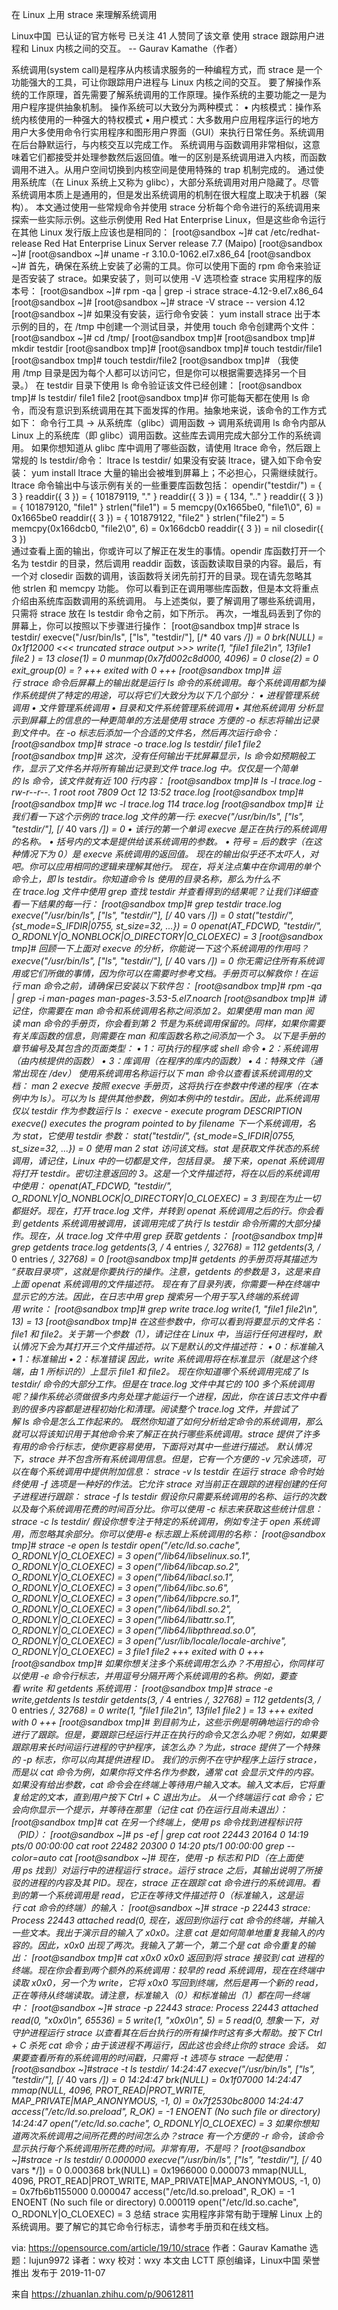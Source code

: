 在 Linux 上用 strace 来理解系统调用

Linux中国
​
已认证的官方帐号
已关注
41 人赞同了该文章
使用 strace 跟踪用户进程和 Linux 内核之间的交互。
-- Gaurav Kamathe（作者）

系统调用(system call)是程序从内核请求服务的一种编程方式，而 strace 是一个功能强大的工具，可让你跟踪用户进程与 Linux 内核之间的交互。
要了解操作系统的工作原理，首先需要了解系统调用的工作原理。操作系统的主要功能之一是为用户程序提供抽象机制。
操作系统可以大致分为两种模式：
• 内核模式：操作系统内核使用的一种强大的特权模式
• 用户模式：大多数用户应用程序运行的地方 用户大多使用命令行实用程序和图形用户界面（GUI）来执行日常任务。系统调用在后台静默运行，与内核交互以完成工作。
系统调用与函数调用非常相似，这意味着它们都接受并处理参数然后返回值。唯一的区别是系统调用进入内核，而函数调用不进入。从用户空间切换到内核空间是使用特殊的 trap 机制完成的。
通过使用系统库（在 Linux 系统上又称为 glibc），大部分系统调用对用户隐藏了。尽管系统调用本质上是通用的，但是发出系统调用的机制在很大程度上取决于机器（架构）。
本文通过使用一些常规命令并使用 strace 分析每个命令进行的系统调用来探索一些实际示例。这些示例使用 Red Hat Enterprise Linux，但是这些命令运行在其他 Linux 发行版上应该也是相同的：
[root@sandbox ~]# cat /etc/redhat-release
Red Hat Enterprise Linux Server release 7.7 (Maipo)
[root@sandbox ~]#
[root@sandbox ~]# uname -r
3.10.0-1062.el7.x86_64
[root@sandbox ~]#
首先，确保在系统上安装了必需的工具。你可以使用下面的 rpm 命令来验证是否安装了 strace。如果安装了，则可以使用 -V 选项检查 strace 实用程序的版本号：
[root@sandbox ~]# rpm -qa | grep -i strace
strace-4.12-9.el7.x86_64
[root@sandbox ~]#
[root@sandbox ~]# strace -V
strace -- version 4.12
[root@sandbox ~]#
如果没有安装，运行命令安装：
yum install strace
出于本示例的目的，在 /tmp 中创建一个测试目录，并使用 touch 命令创建两个文件：
[root@sandbox ~]# cd /tmp/
[root@sandbox tmp]#
[root@sandbox tmp]# mkdir testdir
[root@sandbox tmp]#
[root@sandbox tmp]# touch testdir/file1
[root@sandbox tmp]# touch testdir/file2
[root@sandbox tmp]#
（我使用 /tmp 目录是因为每个人都可以访问它，但是你可以根据需要选择另一个目录。）
在 testdir 目录下使用 ls 命令验证该文件已经创建：
[root@sandbox tmp]# ls testdir/
file1  file2
[root@sandbox tmp]#
你可能每天都在使用 ls 命令，而没有意识到系统调用在其下面发挥的作用。抽象地来说，该命令的工作方式如下：
命令行工具 -> 从系统库（glibc）调用函数 -> 调用系统调用
ls 命令内部从 Linux 上的系统库（即 glibc）调用函数。这些库去调用完成大部分工作的系统调用。
如果你想知道从 glibc 库中调用了哪些函数，请使用 ltrace 命令，然后跟上常规的 ls testdir/命令：
ltrace ls testdir/
如果没有安装 ltrace，键入如下命令安装：
yum install ltrace
大量的输出会被堆到屏幕上；不必担心，只需继续就行。ltrace 命令输出中与该示例有关的一些重要库函数包括：
opendir("testdir/")                                  = { 3 }
readdir({ 3 })                                       = { 101879119, "." }
readdir({ 3 })                                       = { 134, ".." }
readdir({ 3 })                                       = { 101879120, "file1" }
strlen("file1")                                      = 5
memcpy(0x1665be0, "file1\0", 6)                      = 0x1665be0
readdir({ 3 })                                       = { 101879122, "file2" }
strlen("file2")                                      = 5
memcpy(0x166dcb0, "file2\0", 6)                      = 0x166dcb0
readdir({ 3 })                                       = nil
closedir({ 3 })                                         
通过查看上面的输出，你或许可以了解正在发生的事情。opendir 库函数打开一个名为 testdir 的目录，然后调用 readdir 函数，该函数读取目录的内容。最后，有一个对 closedir 函数的调用，该函数将关闭先前打开的目录。现在请先忽略其他 strlen 和 memcpy 功能。
你可以看到正在调用哪些库函数，但是本文将重点介绍由系统库函数调用的系统调用。
与上述类似，要了解调用了哪些系统调用，只需将 strace 放在 ls testdir 命令之前，如下所示。 再次，一堆乱码丢到了你的屏幕上，你可以按照以下步骤进行操作：
[root@sandbox tmp]# strace ls testdir/
execve("/usr/bin/ls", ["ls", "testdir/"], [/* 40 vars */]) = 0
brk(NULL)                               = 0x1f12000
<<< truncated strace output >>>
write(1, "file1  file2\n", 13file1  file2
)          = 13
close(1)                                = 0
munmap(0x7fd002c8d000, 4096)            = 0
close(2)                                = 0
exit_group(0)                           = ?
+++ exited with 0 +++
[root@sandbox tmp]#
运行 strace 命令后屏幕上的输出就是运行 ls 命令的系统调用。每个系统调用都为操作系统提供了特定的用途，可以将它们大致分为以下几个部分：
• 进程管理系统调用
• 文件管理系统调用
• 目录和文件系统管理系统调用
• 其他系统调用
分析显示到屏幕上的信息的一种更简单的方法是使用 strace 方便的 -o 标志将输出记录到文件中。在 -o 标志后添加一个合适的文件名，然后再次运行命令：
[root@sandbox tmp]# strace -o trace.log ls testdir/
file1  file2
[root@sandbox tmp]#
这次，没有任何输出干扰屏幕显示，ls 命令如预期般工作，显示了文件名并将所有输出记录到文件 trace.log 中。仅仅是一个简单的 ls 命令，该文件就有近 100 行内容：
[root@sandbox tmp]# ls -l trace.log
-rw-r--r--. 1 root root 7809 Oct 12 13:52 trace.log
[root@sandbox tmp]#
[root@sandbox tmp]# wc -l trace.log
114 trace.log
[root@sandbox tmp]#
让我们看一下这个示例的 trace.log 文件的第一行:
execve("/usr/bin/ls", ["ls", "testdir/"], [/* 40 vars */]) = 0
• 该行的第一个单词 execve 是正在执行的系统调用的名称。
• 括号内的文本是提供给该系统调用的参数。
• 符号 = 后的数字（在这种情况下为 0）是 execve 系统调用的返回值。
现在的输出似乎还不太吓人，对吧。你可以应用相同的逻辑来理解其他行。
现在，将关注点集中在你调用的单个命令上，即 ls testdir。你知道命令 ls 使用的目录名称，那么为什么不在 trace.log 文件中使用 grep 查找 testdir 并查看得到的结果呢？让我们详细查看一下结果的每一行：
[root@sandbox tmp]# grep testdir trace.log
execve("/usr/bin/ls", ["ls", "testdir/"], [/* 40 vars */]) = 0
stat("testdir/", {st_mode=S_IFDIR|0755, st_size=32, ...}) = 0
openat(AT_FDCWD, "testdir/", O_RDONLY|O_NONBLOCK|O_DIRECTORY|O_CLOEXEC) = 3
[root@sandbox tmp]#
回顾一下上面对 execve 的分析，你能说一下这个系统调用的作用吗？
execve("/usr/bin/ls", ["ls", "testdir/"], [/* 40 vars */]) = 0
你无需记住所有系统调用或它们所做的事情，因为你可以在需要时参考文档。手册页可以解救你！在运行 man 命令之前，请确保已安装以下软件包：
[root@sandbox tmp]# rpm -qa | grep -i man-pages
man-pages-3.53-5.el7.noarch
[root@sandbox tmp]#
请记住，你需要在 man 命令和系统调用名称之间添加 2。如果使用 man man 阅读 man 命令的手册页，你会看到第 2 节是为系统调用保留的。同样，如果你需要有关库函数的信息，则需要在 man 和库函数名称之间添加一个 3。
以下是手册的章节编号及其包含的页面类型：
• 1：可执行的程序或 shell 命令
• 2：系统调用（由内核提供的函数）
• 3：库调用（在程序的库内的函数）
• 4：特殊文件（通常出现在 /dev）
使用系统调用名称运行以下 man 命令以查看该系统调用的文档：
man 2 execve
按照 execve 手册页，这将执行在参数中传递的程序（在本例中为 ls）。可以为 ls 提供其他参数，例如本例中的 testdir。因此，此系统调用仅以 testdir 作为参数运行 ls：
execve - execute program
DESCRIPTION
       execve()  executes  the  program  pointed to by filename
下一个系统调用，名为 stat，它使用 testdir 参数：
stat("testdir/", {st_mode=S_IFDIR|0755, st_size=32, ...}) = 0
使用 man 2 stat 访问该文档。stat 是获取文件状态的系统调用，请记住，Linux 中的一切都是文件，包括目录。
接下来，openat 系统调用将打开 testdir。密切注意返回的 3。这是一个文件描述符，将在以后的系统调用中使用：
openat(AT_FDCWD, "testdir/", O_RDONLY|O_NONBLOCK|O_DIRECTORY|O_CLOEXEC) = 3
到现在为止一切都挺好。现在，打开 trace.log 文件，并转到 openat 系统调用之后的行。你会看到 getdents 系统调用被调用，该调用完成了执行 ls testdir 命令所需的大部分操作。现在，从 trace.log 文件中用 grep 获取 getdents：
[root@sandbox tmp]# grep getdents trace.log
getdents(3, /* 4 entries */, 32768)     = 112
getdents(3, /* 0 entries */, 32768)     = 0
[root@sandbox tmp]#
getdents 的手册页将其描述为 “获取目录项”，这就是你要执行的操作。注意，getdents 的参数是 3，这是来自上面 openat 系统调用的文件描述符。
现在有了目录列表，你需要一种在终端中显示它的方法。因此，在日志中用 grep 搜索另一个用于写入终端的系统调用 write：
[root@sandbox tmp]# grep write trace.log
write(1, "file1  file2\n", 13)          = 13
[root@sandbox tmp]#
在这些参数中，你可以看到将要显示的文件名：file1 和 file2。关于第一个参数（1），请记住在 Linux 中，当运行任何进程时，默认情况下会为其打开三个文件描述符。以下是默认的文件描述符：
• 0：标准输入
• 1：标准输出
• 2：标准错误
因此，write 系统调用将在标准显示（就是这个终端，由 1 所标识的）上显示 file1 和 file2。
现在你知道哪个系统调用完成了 ls testdir/ 命令的大部分工作。但是在 trace.log 文件中其它的 100 多个系统调用呢？操作系统必须做很多内务处理才能运行一个进程，因此，你在该日志文件中看到的很多内容都是进程初始化和清理。阅读整个 trace.log 文件，并尝试了解 ls 命令是怎么工作起来的。
既然你知道了如何分析给定命令的系统调用，那么就可以将该知识用于其他命令来了解正在执行哪些系统调用。strace 提供了许多有用的命令行标志，使你更容易使用，下面将对其中一些进行描述。
默认情况下，strace 并不包含所有系统调用信息。但是，它有一个方便的 -v 冗余选项，可以在每个系统调用中提供附加信息：
strace -v ls testdir
在运行 strace 命令时始终使用 -f 选项是一种好的作法。它允许 strace 对当前正在跟踪的进程创建的任何子进程进行跟踪：
strace -f ls testdir
假设你只需要系统调用的名称、运行的次数以及每个系统调用花费的时间百分比。你可以使用 -c 标志来获取这些统计信息：
strace -c ls testdir/
假设你想专注于特定的系统调用，例如专注于 open 系统调用，而忽略其余部分。你可以使用-e 标志跟上系统调用的名称：
[root@sandbox tmp]# strace -e open ls testdir
open("/etc/ld.so.cache", O_RDONLY|O_CLOEXEC) = 3
open("/lib64/libselinux.so.1", O_RDONLY|O_CLOEXEC) = 3
open("/lib64/libcap.so.2", O_RDONLY|O_CLOEXEC) = 3
open("/lib64/libacl.so.1", O_RDONLY|O_CLOEXEC) = 3
open("/lib64/libc.so.6", O_RDONLY|O_CLOEXEC) = 3
open("/lib64/libpcre.so.1", O_RDONLY|O_CLOEXEC) = 3
open("/lib64/libdl.so.2", O_RDONLY|O_CLOEXEC) = 3
open("/lib64/libattr.so.1", O_RDONLY|O_CLOEXEC) = 3
open("/lib64/libpthread.so.0", O_RDONLY|O_CLOEXEC) = 3
open("/usr/lib/locale/locale-archive", O_RDONLY|O_CLOEXEC) = 3
file1  file2
+++ exited with 0 +++
[root@sandbox tmp]#
如果你想关注多个系统调用怎么办？不用担心，你同样可以使用 -e 命令行标志，并用逗号分隔开两个系统调用的名称。例如，要查看 write 和 getdents 系统调用：
[root@sandbox tmp]# strace -e write,getdents ls testdir
getdents(3, /* 4 entries */, 32768)     = 112
getdents(3, /* 0 entries */, 32768)     = 0
write(1, "file1  file2\n", 13file1  file2
)          = 13
+++ exited with 0 +++
[root@sandbox tmp]#
到目前为止，这些示例是明确地运行的命令进行了跟踪。但是，要跟踪已经运行并正在执行的命令又怎么办呢？例如，如果要跟踪用来长时间运行进程的守护程序，该怎么办？为此，strace 提供了一个特殊的 -p 标志，你可以向其提供进程 ID。
我们的示例不在守护程序上运行 strace，而是以 cat 命令为例，如果你将文件名作为参数，通常 cat 会显示文件的内容。如果没有给出参数，cat 命令会在终端上等待用户输入文本。输入文本后，它将重复给定的文本，直到用户按下 Ctrl + C 退出为止。
从一个终端运行 cat 命令；它会向你显示一个提示，并等待在那里（记住 cat 仍在运行且尚未退出）：
[root@sandbox tmp]# cat
在另一个终端上，使用 ps 命令找到进程标识符（PID）：
[root@sandbox ~]# ps -ef | grep cat
root      22443  20164  0 14:19 pts/0    00:00:00 cat
root      22482  20300  0 14:20 pts/1    00:00:00 grep --color=auto cat
[root@sandbox ~]#
现在，使用 -p 标志和 PID（在上面使用 ps 找到）对运行中的进程运行 strace。运行 strace 之后，其输出说明了所接驳的进程的内容及其 PID。现在，strace 正在跟踪 cat 命令进行的系统调用。看到的第一个系统调用是 read，它正在等待文件描述符 0（标准输入，这是运行 cat 命令的终端）的输入：
[root@sandbox ~]# strace -p 22443
strace: Process 22443 attached
read(0,
现在，返回到你运行 cat 命令的终端，并输入一些文本。我出于演示目的输入了 x0x0。注意 cat 是如何简单地重复我输入的内容的。因此，x0x0 出现了两次。我输入了第一个，第二个是 cat 命令重复的输出：
[root@sandbox tmp]# cat
x0x0
x0x0
返回到将 strace 接驳到 cat 进程的终端。现在你会看到两个额外的系统调用：较早的 read 系统调用，现在在终端中读取 x0x0，另一个为 write，它将 x0x0 写回到终端，然后是再一个新的 read，正在等待从终端读取。请注意，标准输入（0）和标准输出（1）都在同一终端中：
[root@sandbox ~]# strace -p 22443
strace: Process 22443 attached
read(0, "x0x0\n", 65536)                = 5
write(1, "x0x0\n", 5)                   = 5
read(0,
想象一下，对守护进程运行 strace 以查看其在后台执行的所有操作时这有多大帮助。按下 Ctrl + C 杀死 cat 命令；由于该进程不再运行，因此这也会终止你的 strace 会话。
如果要查看所有的系统调用的时间戳，只需将 -t 选项与 strace 一起使用：
[root@sandbox ~]#strace -t ls testdir/
14:24:47 execve("/usr/bin/ls", ["ls", "testdir/"], [/* 40 vars */]) = 0
14:24:47 brk(NULL)                      = 0x1f07000
14:24:47 mmap(NULL, 4096, PROT_READ|PROT_WRITE, MAP_PRIVATE|MAP_ANONYMOUS, -1, 0) = 0x7f2530bc8000
14:24:47 access("/etc/ld.so.preload", R_OK) = -1 ENOENT (No such file or directory)
14:24:47 open("/etc/ld.so.cache", O_RDONLY|O_CLOEXEC) = 3
如果你想知道两次系统调用之间所花费的时间怎么办？strace 有一个方便的 -r 命令，该命令显示执行每个系统调用所花费的时间。非常有用，不是吗？
[root@sandbox ~]#strace -r ls testdir/
0.000000 execve("/usr/bin/ls", ["ls", "testdir/"], [/* 40 vars */]) = 0
0.000368 brk(NULL)                 = 0x1966000
0.000073 mmap(NULL, 4096, PROT_READ|PROT_WRITE, MAP_PRIVATE|MAP_ANONYMOUS, -1, 0) = 0x7fb6b1155000
0.000047 access("/etc/ld.so.preload", R_OK) = -1 ENOENT (No such file or directory)
0.000119 open("/etc/ld.so.cache", O_RDONLY|O_CLOEXEC) = 3
总结
strace 实用程序非常有助于理解 Linux 上的系统调用。要了解它的其它命令行标志，请参考手册页和在线文档。

via: https://opensource.com/article/19/10/strace
作者：Gaurav Kamathe 选题：lujun9972 译者：wxy 校对：wxy
本文由 LCTT 原创编译，Linux中国 荣誉推出
发布于 2019-11-07

来自 <https://zhuanlan.zhihu.com/p/90612811> 